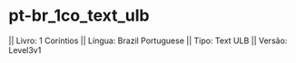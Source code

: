 # pt-br_1co_text_ulb

|| Livro: 1 Coríntios
|| Língua: Brazil Portuguese 
|| Tipo: Text ULB 
|| Versão: Level3v1